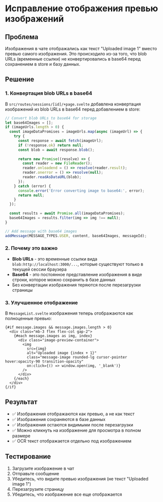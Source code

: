 # Исправление отображения превью изображений

## Проблема

Изображения в чате отображались как текст "Uploaded image 1" вместо превью самого изображения. Это происходило из-за того, что blob URLs (временные ссылки) не конвертировались в base64 перед сохранением в store и базу данных.

## Решение

### 1. Конвертация blob URLs в base64

В `src/routes/sessions/[id]/+page.svelte` добавлена конвертация изображений из blob URLs в base64 перед добавлением в store:

```javascript
// Convert blob URLs to base64 for storage
let base64Images = [];
if (imageUrls.length > 0) {
  const imageDataPromises = imageUrls.map(async (imageUrl) => {
    try {
      const response = await fetch(imageUrl);
      if (!response.ok) return null;
      const blob = await response.blob();
      
      return new Promise((resolve) => {
        const reader = new FileReader();
        reader.onloadend = () => resolve(reader.result);
        reader.onerror = () => resolve(null);
        reader.readAsDataURL(blob);
      });
    } catch (error) {
      console.error('Error converting image to base64:', error);
      return null;
    }
  });
  
  const results = await Promise.all(imageDataPromises);
  base64Images = results.filter(img => img !== null);
}

// Add message with base64 images
addMessage(MESSAGE_TYPES.USER, content, base64Images, messageId);
```

### 2. Почему это важно

- **Blob URLs** - это временные ссылки вида `blob:http://localhost:3000/...`, которые существуют только в текущей сессии браузера
- **Base64** - это постоянное представление изображения в виде строки, которое можно сохранить в базе данных
- Без конвертации изображения теряются после перезагрузки страницы

### 3. Улучшенное отображение

В `MessageList.svelte` изображения теперь отображаются как полноценные превью:

```svelte
{#if message.images && message.images.length > 0}
  <div class="mb-3 flex flex-col gap-2">
    {#each message.images as img, index}
      <div class="image-preview-container">
        <img 
          src={img} 
          alt="Uploaded image {index + 1}" 
          class="message-image rounded-lg cursor-pointer hover:opacity-90 transition-opacity"
          on:click={() => window.open(img, '_blank')}
        />
      </div>
    {/each}
  </div>
{/if}
```

## Результат

- ✅ Изображения отображаются как превью, а не как текст
- ✅ Изображения сохраняются в базе данных
- ✅ Изображения остаются видимыми после перезагрузки
- ✅ Можно кликнуть на изображение для просмотра в полном размере
- ✅ OCR текст отображается отдельно под изображением

## Тестирование

1. Загрузите изображение в чат
2. Отправьте сообщение
3. Убедитесь, что видите превью изображения (не текст "Uploaded image 1")
4. Перезагрузите страницу
5. Убедитесь, что изображение все еще отображается

